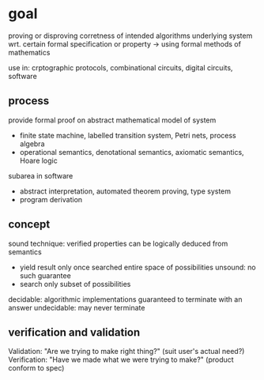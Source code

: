 # goal
proving or disproving corretness of intended algorithms underlying system 
wrt. certain formal specification or property
-> using formal methods of mathematics

use in: crptographic protocols, combinational circuits, digital circuits, software

## process
provide formal proof on abstract mathematical model of system
- finite state machine, labelled transition system, Petri nets, process algebra
- operational semantics, denotational semantics, axiomatic semantics, Hoare logic

subarea in software
- abstract interpretation, automated theorem proving, type system
- program derivation

## concept
sound technique: verified properties can be logically deduced from semantics
- yield result only once searched entire space of possibilities
unsound: no such guarantee
- search only subset of possibilities

decidable: algorithmic implementations guaranteed to terminate with an answer
undecidable: may never terminate

## verification and validation
Validation: "Are we trying to make right thing?" (suit user's actual need?)
Verification: "Have we made what we were trying to make?" (product conform to spec)













